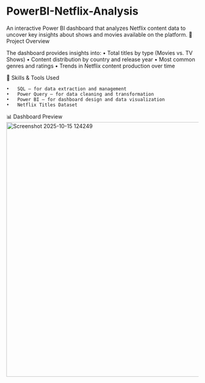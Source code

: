 # PowerBI-Netflix-Analysis
An interactive Power BI dashboard that analyzes Netflix content data to uncover key insights about shows and movies available on the platform.
🚀 Project Overview

The dashboard provides insights into:
	•	Total titles by type (Movies vs. TV Shows)
	•	Content distribution by country and release year
	•	Most common genres and ratings
	•	Trends in Netflix content production over time
  
  🧠 Skills & Tools Used
  
	•	SQL — for data extraction and management
	•	Power Query — for data cleaning and transformation
	•	Power BI — for dashboard design and data visualization
	•	Netflix Titles Dataset
  📊 Dashboard Preview
<img width="1364" height="668" alt="Screenshot 2025-10-15 124249" src="https://github.com/user-attachments/assets/77eba254-ecca-4332-af27-5303a7378a3b" />
